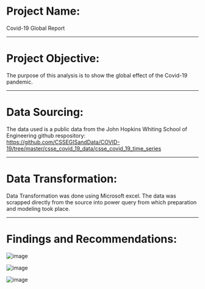 # Project Name: 

Covid-19 Global Report

---
# Project Objective: 

The purpose of this analysis is to show the global effect of the Covid-19 pandemic.

---
# Data Sourcing:

The data used is a public data from the John Hopkins Whiting School of Engineering github respository: https://github.com/CSSEGISandData/COVID-19/tree/master/csse_covid_19_data/csse_covid_19_time_series

---
# Data Transformation:

Data Transformation was done using Microsoft excel.
The data was scrapped directly from the source into power query from which preparation and modeling took place.

---
# Findings and Recommendations:

![image](https://user-images.githubusercontent.com/106287208/174332568-b778172b-ca38-428a-bbc7-7b314d45336f.png)

![image](https://user-images.githubusercontent.com/106287208/174333389-847c716f-7e04-4cf9-8bcb-6d534ba6271d.png)

![image](https://user-images.githubusercontent.com/106287208/174333576-d5f37d94-46ea-4afd-b023-a6f309c6a5d6.png)



